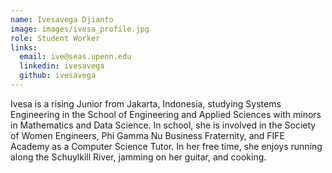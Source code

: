 ```yaml
---
name: Ivesavega Djianto
image: images/ivesa_profile.jpg
role: Student Worker
links:
  email: ive@seas.upenn.edu
  linkedin: ivesavega
  github: ivesavega
---
```


Ivesa is a rising Junior from Jakarta, Indonesia, studying Systems Engineering in the School of Engineering and Applied Sciences with minors in Mathematics and Data Science.
In school, she is involved in the Society of Women Engineers, Phi Gamma Nu Business Fraternity, and FIFE Academy as a Computer Science Tutor. In her free
time, she enjoys running along the Schuylkill River, jamming on her guitar, and cooking. 
